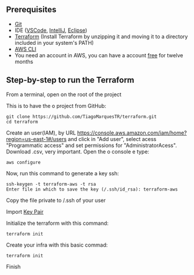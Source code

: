 ## Prerequisites
* [Git](https://git-scm.com/downloads)
* IDE ([VSCode](https://code.visualstudio.com/download), [IntelliJ](https://www.jetbrains.com/idea/download/#section=windows), [Eclipse](https://www.eclipse.org/downloads/))
* [Terraform](https://www.terraform.io/downloads.html) (Install Terraform by unzipping it and moving it to a directory included in your system's PATH)
* [AWS CLI](https://aws.amazon.com/pt/cli/)
* You need an account in AWS, you can have a account [free](https://aws.amazon.com/pt/free) for twelve months

## Step-by-step to run the Terraform
From a terminal, open on the root of the project

This is to have the o project from GitHub:
```
git clone https://github.com/TiagoMarquesTR/terraform.git
cd terraform
```
Create an user(IAM), by URL https://console.aws.amazon.com/iam/home?region=us-east-1#/users and click in "Add user", select acess "Programmatic access" and set permissions for "AdministratorAcess". Download .csv, very important.
Open the o console e type:
```
aws configure
```

Now, run this command to generate a key ssh:
```
ssh-keygen -t terraform-aws -t rsa
Enter file in which to save the key (/.ssh/id_rsa): terraform-aws
```

Copy the file private to /.ssh of your user

Import [Key Pair](https://us-east-2.console.aws.amazon.com/ec2/v2/home?region=us-east-2#KeyPairs:sort=keyName)

Initialize the terraform with this command:
```
terraform init
```

Create your infra with this basic commad:
```
terraform init
```

Finish